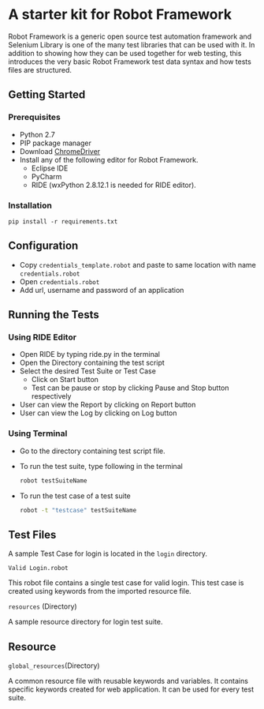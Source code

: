 # A starter kit for Robot Framework

Robot Framework is a generic open source test automation framework and Selenium Library is one of the many test libraries that can be used with it. In addition to showing how they can be used together for web testing, this introduces the very basic Robot Framework test data syntax and how tests files are structured.

## Getting Started

### Prerequisites

* Python 2.7
* PIP package manager
* Download [ChromeDriver](https://sites.google.com/a/chromium.org/chromedriver/downloads)
* Install any of the following editor for Robot Framework.
  * Eclipse IDE
  * PyCharm
  * RIDE (wxPython 2.8.12.1 is needed for RIDE editor).

### Installation

    pip install -r requirements.txt

## Configuration

* Copy `credentials_template.robot` and paste to same location with name `credentials.robot`
* Open `credentials.robot`
* Add url, username and password of an application

## Running the Tests

###  Using RIDE Editor

* Open RIDE by typing ride.py in the terminal
* Open the Directory containing the test script
* Select the desired Test Suite or Test Case
  * Click on Start button
  * Test can be pause or stop by clicking Pause and Stop button respectively
* User can view the Report by clicking on Report button
* User can view the Log by clicking on Log button

### Using Terminal

* Go to the directory containing test script file.
* To run the test suite, type following in the terminal

  ```sh
  robot testSuiteName
  ```

* To run the test case of a test suite

  ```sh
  robot -t "testcase" testSuiteName
  ```

## Test Files

A sample Test Case for login is located in the `login` directory.

`Valid Login.robot`

This robot file contains a single test case for valid login. This test case is created using keywords from the imported resource file.

`resources` (Directory)

A sample resource directory for login test suite.

## Resource

`global_resources`(Directory)

A common resource file with reusable keywords and variables. It contains specific keywords created for web application. It can be used for every test suite.
